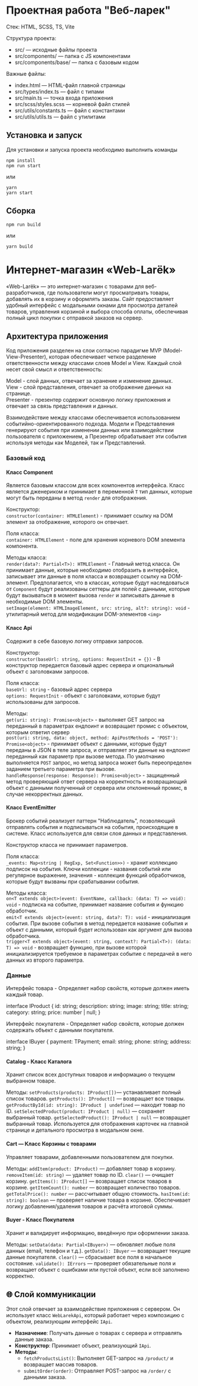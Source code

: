 # Проектная работа "Веб-ларек"

Стек: HTML, SCSS, TS, Vite

Структура проекта:
- src/ — исходные файлы проекта
- src/components/ — папка с JS компонентами
- src/components/base/ — папка с базовым кодом

Важные файлы:
- index.html — HTML-файл главной страницы
- src/types/index.ts — файл с типами
- src/main.ts — точка входа приложения
- src/scss/styles.scss — корневой файл стилей
- src/utils/constants.ts — файл с константами
- src/utils/utils.ts — файл с утилитами

## Установка и запуск
Для установки и запуска проекта необходимо выполнить команды

```
npm install
npm run start
```

или

```
yarn
yarn start
```
## Сборка

```
npm run build
```

или

```
yarn build
```
# Интернет-магазин «Web-Larёk»
«Web-Larёk» — это интернет-магазин с товарами для веб-разработчиков, где пользователи могут просматривать товары, добавлять их в корзину и оформлять заказы. Сайт предоставляет удобный интерфейс с модальными окнами для просмотра деталей товаров, управления корзиной и выбора способа оплаты, обеспечивая полный цикл покупки с отправкой заказов на сервер.

## Архитектура приложения

Код приложения разделен на слои согласно парадигме MVP (Model-View-Presenter), которая обеспечивает четкое разделение ответственности между классами слоев Model и View. Каждый слой несет свой смысл и ответственность:

Model - слой данных, отвечает за хранение и изменение данных.  
View - слой представления, отвечает за отображение данных на странице.  
Presenter - презентер содержит основную логику приложения и  отвечает за связь представления и данных.

Взаимодействие между классами обеспечивается использованием событийно-ориентированного подхода. Модели и Представления генерируют события при изменении данных или взаимодействии пользователя с приложением, а Презентер обрабатывает эти события используя методы как Моделей, так и Представлений.

### Базовый код

#### Класс Component
Является базовым классом для всех компонентов интерфейса.
Класс является дженериком и принимает в переменной `T` тип данных, которые могут быть переданы в метод `render` для отображения.

Конструктор:  
`constructor(container: HTMLElement)` - принимает ссылку на DOM элемент за отображение, которого он отвечает.

Поля класса:  
`container: HTMLElement` - поле для хранения корневого DOM элемента компонента.

Методы класса:  
`render(data?: Partial<T>): HTMLElement` - Главный метод класса. Он принимает данные, которые необходимо отобразить в интерфейсе, записывает эти данные в поля класса и возвращает ссылку на DOM-элемент. Предполагается, что в классах, которые будут наследоваться от `Component` будут реализованы сеттеры для полей с данными, которые будут вызываться в момент вызова `render` и записывать данные в необходимые DOM элементы.  
`setImage(element: HTMLImageElement, src: string, alt?: string): void` - утилитарный метод для модификации DOM-элементов `<img>`


#### Класс Api
Содержит в себе базовую логику отправки запросов.

Конструктор:  
`constructor(baseUrl: string, options: RequestInit = {})` - В конструктор передается базовый адрес сервера и опциональный объект с заголовками запросов.

Поля класса:  
`baseUrl: string` - базовый адрес сервера  
`options: RequestInit` - объект с заголовками, которые будут использованы для запросов.

Методы:  
`get(uri: string): Promise<object>` - выполняет GET запрос на переданный в параметрах ендпоинт и возвращает промис с объектом, которым ответил сервер  
`post(uri: string, data: object, method: ApiPostMethods = 'POST'): Promise<object>` - принимает объект с данными, которые будут переданы в JSON в теле запроса, и отправляет эти данные на ендпоинт переданный как параметр при вызове метода. По умолчанию выполняется `POST` запрос, но метод запроса может быть переопределен заданием третьего параметра при вызове.  
`handleResponse(response: Response): Promise<object>` - защищенный метод проверяющий ответ сервера на корректность и возвращающий объект с данными полученный от сервера или отклоненный промис, в случае некорректных данных.

#### Класс EventEmitter
Брокер событий реализует паттерн "Наблюдатель", позволяющий отправлять события и подписываться на события, происходящие в системе. Класс используется для связи слоя данных и представления.

Конструктор класса не принимает параметров.

Поля класса:  
`_events: Map<string | RegExp, Set<Function>>)` -  хранит коллекцию подписок на события. Ключи коллекции - названия событий или регулярное выражение, значения - коллекция функций обработчиков, которые будут вызваны при срабатывании события.

Методы класса:  
`on<T extends object>(event: EventName, callback: (data: T) => void): void` - подписка на событие, принимает название события и функцию обработчик.  
`emit<T extends object>(event: string, data?: T): void` - инициализация события. При вызове события в метод передается название события и объект с данными, который будет использован как аргумент для вызова обработчика.  
`trigger<T extends object>(event: string, context?: Partial<T>): (data: T) => void` - возвращает функцию, при вызове которой инициализируется требуемое в параметрах событие с передачей в него данных из второго параметра.


### Данные

Интерфейс товара - Определяет набор свойств, которые должен иметь каждый товар.

 interface IProduct {
  id: string;
  description: string;
  image: string;
  title: string;
  category: string;
  price: number | null;
}

Интерфейс покупателя - Определяет набор свойств, которые должен содержать объект с данными покупателя.

interface IBuyer {
  payment: TPayment;
  email: string;
  phone: string;
  address: string;
}


#### Catalog -  Класс Каталога
Хранит список всех доступных товаров и информацию о текущем выбранном товаре.

Методы:
`setProducts(products: IProduct[])`— устанавливает полный список товаров.
`getProducts(): IProduct[]` — возвращает все товары.
`getProductById(id: string): IProduct | undefined` — находит товар по ID.
`setSelectedProduct(product: IProduct | null)` — сохраняет выбранный товар.
`getSelectedProduct(): IProduct | null` — возвращает выбранный товар.
Используется для отображения карточек на главной странице и детального просмотра в модальном окне. 

#### Cart — Класс Корзины с товарами
Управляет товарами, добавленными пользователем для покупки.

Методы:
`addItem(product: IProduct)` — добавляет товар в корзину.
`removeItem(id: string)` — удаляет товар по ID.
`clear()` — очищает корзину.
`getItems(): IProduct[]` — возвращает список товаров в корзине.
`getItemCount(): number` — возвращает количество товаров.
`getTotalPrice(): number` — рассчитывает общую стоимость.
`hasItem(id: string): boolean` — проверяет наличие товара в корзине.
Обеспечивает логику добавления/удаления товаров и расчёта итоговой суммы. 

#### Buyer - Класс Покупателя
Хранит и валидирует информацию, введённую при оформлении заказа.

Методы:
`setData(data: Partial<IBuyer>)` — обновляет любые поля данных (email, телефон и т.д.).
`getData(): IBuyer` — возвращает текущие данные покупателя.
`clear()` — сбрасывает все поля в начальное состояние.
`validate(): IErrors` — проверяет обязательные поля и возвращает объект с ошибками или пустой объект, если всё заполнено корректно.

## 🌐 Слой коммуникации

Этот слой отвечает за взаимодействие приложения с сервером. Он использует класс `WebLarekApi`, который работает через композицию с объектом, реализующим интерфейс `IApi`.

- **Назначение**: Получать данные о товарах с сервера и отправлять данные заказа.
- **Конструктор**: Принимает объект, реализующий `IApi`.
- **Методы**:
  - `fetchProductsList()`: Выполняет GET-запрос на `/product/` и возвращает массив товаров.
  - `submitOrder(order)`: Отправляет POST-запрос на `/order/` с данными заказа.